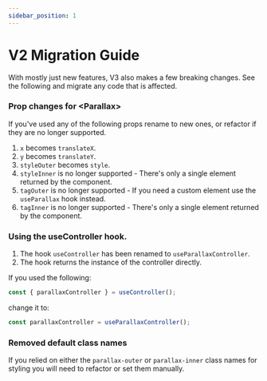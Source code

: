 ```yaml
---
sidebar_position: 1
---
```


# V2 Migration Guide

With mostly just new features, V3 also makes a few breaking changes. See the following and migrate any code that is affected.

### Prop changes for <Parallax\>

If you've used any of the following props rename to new ones, or refactor if they are no longer supported.

1. `x` becomes `translateX`.
2. `y` becomes `translateY`.
3. `styleOuter` becomes `style`.
4. `styleInner` is no longer supported - There's only a single element returned by the component.
5. `tagOuter` is no longer supported - If you need a custom element use the `useParallax` hook instead.
6. `tagInner` is no longer supported - There's only a single element returned by the component.

### Using the useController hook.

1. The hook `useController` has been renamed to `useParallaxController`.
2. The hook returns the instance of the controller directly.

If you used the following:

```js
const { parallaxController } = useController();
```

change it to:

```js
const parallaxController = useParallaxController();
```

### Removed default class names

If you relied on either the `parallax-outer` or `parallax-inner` class names for styling you will need to refactor or set them manually.
